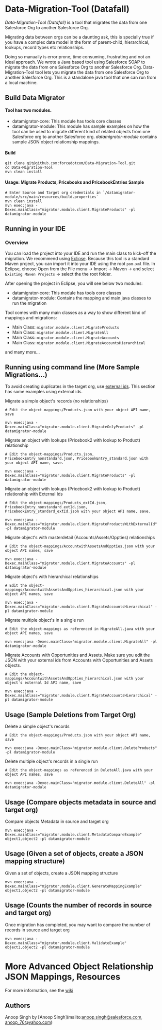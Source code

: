# Data-Migration-Tool (Datafall)

*Data-Migration-Tool (Datafall)* is a tool that migrates the data from one Salesforce Org to another Salesforce Org.

Migrating data between orgs can be a daunting ask, this is specially true if you have a complex data model in the form of parent-child, hierarchical, lookups, record types etc relationships.

Doing so manually is error prone, time consuming, frustrating and not an ideal approach. We wrote a Java based tool using Salesforce SOAP to migrate the data from one Salesforce Org to another Salesforce Org. Data-Migration-Tool tool lets you migrate the data from one Salesforce Org to another Salesforce Org. This is a standalone java tool that one can run from a local machine. 

## Build Data Migrator

#### Tool has two modules.

* datamigrator-core: This module has tools core classes
* datamigrator-module: This module has sample examples on how the tool can be used to migrate different kind of related objects from one Salesforce org to another Salesforce org. *datamigrator-module* contains sample JSON object relationship mappings.

#### Build
    git clone git@github.com:forcedotcom/Data-Migration-Tool.git
	cd Data-Migration-Tool
	mvn clean install

#### Usage: Migrate Products, Pricebooks and PricebookEntries Sample

	# Enter Source and Target org credentials in `/datamigrator-module/src/main/resources/build.properties`
	mvn clean install
	mvn exec:java -Dexec.mainClass="migrator.module.client.MigrateProducts" -pl datamigrator-module

## Running in your IDE

### Overview

You can load the project into your IDE and run the main class to kick-off the migration. We recommend using [Eclipse](http://www.eclipse.org/downloads/). Because this tool is a standard Maven project, you can import it into your IDE using the root `pom.xml` file. In Eclipse, choose Open from the File menu -> Import -> Maven -> and select `Existing Maven Projects` -> select the the root folder.

After opening the project in Eclipse, you will see below two modules:

* datamigrator-core: This module has tools core classes
* datamigrator-module: Contains the mapping and main java classes to run the migration

Tool comes with many main classes as a way to show different kind of mappings and migrations:

* Main Class: `migrator.module.client.MigrateProducts`
* Main Class: `migrator.module.client.MigrateAll`
* Main Class: `migrator.module.client.MigrateAccounts`
* Main Class: `migrator.module.client.MigrateAccountsHierarchical`

and many more...


## Running using command line (More Sample Migrations...)
To avoid creating duplicates in the target org, use [external ids](https://github.com/forcedotcom/Data-Migration-Tool/wiki/External-Id). This section has some examples using external ids.

Migrate a simple object's records (no relationships)

	# Edit the object-mappings/Products.json with your object API name, save

	mvn exec:java -Dexec.mainClass="migrator.module.client.MigrateOnlyProducts" -pl datamigrator-module

Migrate an object with lookups (Pricebook2 with lookup to Product) relationship

	# Edit the object-mappings/Products.json, PricebookEntry_nonstandard.json, PricebookEntry_standard.json with your object API name, save.

	mvn exec:java -Dexec.mainClass="migrator.module.client.MigrateProducts" -pl datamigrator-module

Migrate an object with lookups (Pricebook2 with lookup to Product) relationship with External Ids

	# Edit the object-mappings/Products_extId.json, PricebookEntry_nonstandard_extId.json, PricebookEntry_standard_extId.json with your object API name, save.

	mvn exec:java -Dexec.mainClass="migrator.module.client.MigrateProductsWithExternalId" -pl datamigrator-module

Migrate object's with masterdetail (Accounts/Assets/Oppties) relationships

	# Edit the object-mappings/AccountwithAssetsAndOppties.json with your object API names, save

	mvn exec:java -Dexec.mainClass="migrator.module.client.MigrateAccounts" -pl datamigrator-module

Migrate object's with hierarchical relationships

	# Edit the object-mappings/AccountwithAssetsAndOppties_hierarchical.json with your object API names, save

	mvn exec:java -Dexec.mainClass="migrator.module.client.MigrateAccountsHierarchical" -pl datamigrator-module

Migrate multiple object's in a single run

	# Edit the object-mappings as referenced in MigrateAll.java with your object API names, save

	mvn exec:java -Dexec.mainClass="migrator.module.client.MigrateAll" -pl
	datamigrator-module

Migrate Accounts with Opportunities and Assets. Make sure you edit the JSON with your external ids from Accounts with Opportunities and Assets objects.

	# Edit the object-mappings/AccountwithAssetsAndOppties_hierarchical.json with your object's external Id API name, save

	mvn exec:java -Dexec.mainClass="migrator.module.client.MigrateAccountsHierarchical" -pl datamigrator-module


## Usage (Sample Deletions from Target Org)

Delete a simple object's records

	# Edit the object-mappings/Products.json with your object API name, save

	mvn exec:java -Dexec.mainClass="migrator.module.client.DeleteProducts" -pl datamigrator-module

Delete multiple object's records in a single run

	# Edit the object-mappings as referenced in DeleteAll.java with your object API names, save

	mvn exec:java -Dexec.mainClass="migrator.module.client.DeleteAll" -pl datamigrator-module


## Usage (Compare objects metadata in source and target org)

Compare objects Metadata in source and target org

	mvn exec:java -Dexec.mainClass="migrator.module.client.MetadataCompareExample" object1,object2 -pl datamigrator-module

## Usage (Given a set of objects, create a JSON mapping structure)

Given a set of objects, create a JSON mapping structure

	mvn exec:java -Dexec.mainClass="migrator.module.client.GenerateMappingExample" object1,object2 -pl datamigrator-module

## Usage (Counts the number of records in source and target org)

Once migration has completed, you may want to compare the number of records in source and target org

	mvn exec:java -Dexec.mainClass="migrator.module.client.ValidateExample" object1,object2 -pl datamigrator-module


# More Advanced Object Relationship JSON Mappings, Resources

For more information, see the [wiki](https://github.com/forcedotcom/Data-Migration-Tool/wiki)

## Authors

Anoop Singh by [Anoop Singh](mailto:anoop.singh@salesforce.com, anoop_76@yahoo.com)
